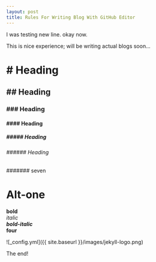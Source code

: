 ```yaml
---
layout: post
title: Rules For Writing Blog With GitHub Editor
---
```


I was testing new line.
okay now.

This is nice experience; will be writing actual blogs soon...

#	# Heading
##	## Heading
### ### Heading
#### #### Heading
##### ##### Heading
###### ###### Heading 
####### seven

Alt-one
=======

**bold**  
*italic*  
***bold-italic***  
****four****

![_config.yml]({{ site.baseurl }}/images/jekyll-logo.png)

The end!
